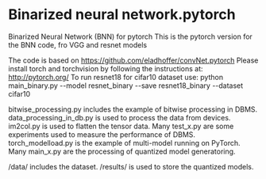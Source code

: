 # Binarized neural network.pytorch
Binarized Neural Network (BNN) for pytorch
This is the pytorch version for the BNN code, fro VGG and resnet models

The code is based on https://github.com/eladhoffer/convNet.pytorch
Please install torch and torchvision by following the instructions at: http://pytorch.org/
To run resnet18 for cifar10 dataset use: python main_binary.py --model resnet_binary --save resnet18_binary --dataset cifar10

bitwise_processing.py includes the example of bitwise processing in DBMS.
data_processing_in_db.py is used to process the data from devices.
im2col.py is used to flatten the tensor data.
Many test_x.py are some experiments used to measure the performance of DBMS.
torch_modelload.py is the example of multi-model running on PyTorch.
Many main_x.py are the processing of quantized model generatoring.

/data/ includes the dataset.
/results/ is used to store the quantized models.



